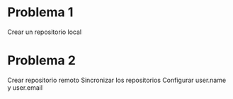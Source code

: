 # Problema 1 
Crear un repositorio local 

# Problema 2
Crear repositorio remoto
Sincronizar los repositorios
Configurar user.name y user.email 